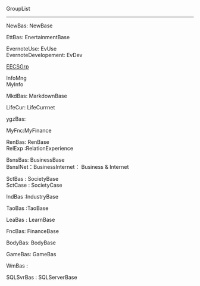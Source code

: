 GroupList

---

NewBas: NewBase

EttBas:  EnertainmentBase

EvernoteUse: EvUse  
EvernoteDevelopement: EvDev

[EECSGrp](eecsgrp.txt)

InfoMng  
MyInfo

MkdBas: MarkdownBase

LifeCur: LifeCurrnet

ygzBas:

MyFnc:MyFinance
 

RenBas: RenBase  
RelExp :RelationExperience


BsnsBas: BusinessBase  
BsnsINet：BusinessInternet： Business & Internet 

SctBas    :  SocietyBase  
SctCase  : SocietyCase

IndBas   :IndustryBase


TaoBas :TaoBase

LeaBas  : LearnBase

FncBas: FinanceBase

BodyBas: BodyBase

GameBas: GameBas

WmBas :

SQLSvrBas : SQLServerBase


 
